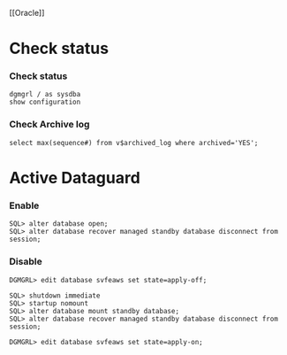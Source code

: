 [[Oracle]]
# Check status
### Check status
```
dgmgrl / as sysdba
show configuration
```
### Check Archive log
```
select max(sequence#) from v$archived_log where archived='YES';
```
# Active Dataguard
### Enable
```
SQL> alter database open;
SQL> alter database recover managed standby database disconnect from session;
```
### Disable
```
DGMGRL> edit database svfeaws set state=apply-off;

SQL> shutdown immediate
SQL> startup nomount
SQL> alter database mount standby database;
SQL> alter database recover managed standby database disconnect from session;

DGMGRL> edit database svfeaws set state=apply-on;
```

